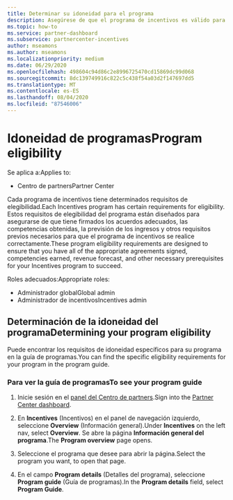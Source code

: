 ```yaml
---
title: Determinar su idoneidad para el programa
description: Asegúrese de que el programa de incentivos es válido para que pueda realizar el pago.
ms.topic: how-to
ms.service: partner-dashboard
ms.subservice: partnercenter-incentives
author: mseamons
ms.author: mseamons
ms.localizationpriority: medium
ms.date: 06/29/2020
ms.openlocfilehash: 498604c94d86c2e8996725470cd15869dc99d068
ms.sourcegitcommit: 8dc139749916c822c5c438f54a03d2f147697dd5
ms.translationtype: MT
ms.contentlocale: es-ES
ms.lasthandoff: 08/04/2020
ms.locfileid: "87546006"
---
```

# <a name="program-eligibility"></a><span data-ttu-id="16161-103">Idoneidad de programas</span><span class="sxs-lookup"><span data-stu-id="16161-103">Program eligibility</span></span>

<span data-ttu-id="16161-104">Se aplica a:</span><span class="sxs-lookup"><span data-stu-id="16161-104">Applies to:</span></span>

- <span data-ttu-id="16161-105">Centro de partners</span><span class="sxs-lookup"><span data-stu-id="16161-105">Partner Center</span></span>

<span data-ttu-id="16161-106">Cada programa de incentivos tiene determinados requisitos de elegibilidad.</span><span class="sxs-lookup"><span data-stu-id="16161-106">Each Incentives program has certain requirements for eligibility.</span></span> <span data-ttu-id="16161-107">Estos requisitos de elegibilidad del programa están diseñados para asegurarse de que tiene firmados los acuerdos adecuados, las competencias obtenidas, la previsión de los ingresos y otros requisitos previos necesarios para que el programa de incentivos se realice correctamente.</span><span class="sxs-lookup"><span data-stu-id="16161-107">These program eligibility requirements are designed to ensure that you have all of the appropriate agreements signed, competencies earned, revenue forecast, and other necessary prerequisites for your Incentives program to succeed.</span></span>

<span data-ttu-id="16161-108">Roles adecuados:</span><span class="sxs-lookup"><span data-stu-id="16161-108">Appropriate roles:</span></span>

- <span data-ttu-id="16161-109">Administrador global</span><span class="sxs-lookup"><span data-stu-id="16161-109">Global admin</span></span>
- <span data-ttu-id="16161-110">Administrador de incentivos</span><span class="sxs-lookup"><span data-stu-id="16161-110">Incentives admin</span></span>

## <a name="determining-your-program-eligibility"></a><span data-ttu-id="16161-111">Determinación de la idoneidad del programa</span><span class="sxs-lookup"><span data-stu-id="16161-111">Determining your program eligibility</span></span>

<span data-ttu-id="16161-112">Puede encontrar los requisitos de idoneidad específicos para su programa en la guía de programas.</span><span class="sxs-lookup"><span data-stu-id="16161-112">You can find the specific eligibility requirements for your program in the program guide.</span></span> 

### <a name="to-see-your-program-guide"></a><span data-ttu-id="16161-113">Para ver la guía de programas</span><span class="sxs-lookup"><span data-stu-id="16161-113">To see your program guide</span></span>

1. <span data-ttu-id="16161-114">Inicie sesión en el [panel del Centro de partners](https://partner.microsoft.com/dashboard/).</span><span class="sxs-lookup"><span data-stu-id="16161-114">Sign into the [Partner Center dashboard](https://partner.microsoft.com/dashboard/).</span></span>

2. <span data-ttu-id="16161-115">En **Incentives** (Incentivos) en el panel de navegación izquierdo, seleccione **Overview** (Información general).</span><span class="sxs-lookup"><span data-stu-id="16161-115">Under **Incentives** on the left nav, select **Overview**.</span></span> <span data-ttu-id="16161-116">Se abre la página **Información general del programa**.</span><span class="sxs-lookup"><span data-stu-id="16161-116">The **Program overview** page opens.</span></span>

3. <span data-ttu-id="16161-117">Seleccione el programa que desee para abrir la página.</span><span class="sxs-lookup"><span data-stu-id="16161-117">Select the program you want, to open that page.</span></span>

4. <span data-ttu-id="16161-118">En el campo **Program details** (Detalles del programa), seleccione **Program guide** (Guía de programas).</span><span class="sxs-lookup"><span data-stu-id="16161-118">In the **Program details** field, select **Program Guide**.</span></span>
